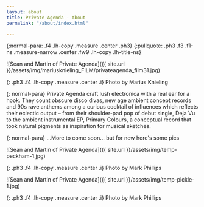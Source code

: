 ```yaml
---
layout: about
title: Private Agenda - About
permalink: "/about/index.html"

---
```

{:normal-para: .f4 .lh-copy .measure .center .ph3}
{:pullquote: .ph3 .f3 .f1-ns .measure-narrow .center .fw9 .lh-copy .lh-title-ns}

![Sean and Martin of Private Agenda]({{ site.url }}/assets/img/mariusknieling_FILM/privateagenda_film31.jpg)

{: .ph3 .f4 .lh-copy .measure .center .i}
Photo by Marius Knieling

{: normal-para}
Private Agenda craft lush electronica with a real ear for a hook. They count obscure disco divas, new age ambient concept records and 90s rave anthems among a curious cocktail of influences which reflects their eclectic output  – from their shoulder-pad pop of debut single, Deja Vu to the ambient instrumental EP, Primary Colours, a conceptual record that took natural pigments as inspiration for musical sketches.

{: normal-para}
...More to come soon... but for now here's some pics  

![Sean and Martin of Private Agenda]({{ site.url }}/assets/img/temp-peckham-1.jpg)

{: .ph3 .f4 .lh-copy .measure .center .i}
Photo by Mark Phillips

![Sean and Martin of Private Agenda]({{ site.url }}/assets/img/temp-pickle-1.jpg)

{: .ph3 .f4 .lh-copy .measure .center .i}
Photo by Mark Phillips